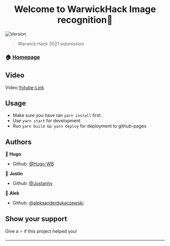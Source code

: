 <h1 align="center">Welcome to WarwickHack Image recognition👋</h1>
<p>
  <img alt="Version" src="https://img.shields.io/badge/version-0.1.0-blue.svg?cacheSeconds=2592000" />
</p>

> Warwick Hack 2021 submission

### 🏠 [Homepage](https://warwickhackajhl.github.io/wahack270221/)

## Video

Video:[Yotube-Link](https://youtube.com)

## Usage

- Make sure you have ran `yarn install` first.
- Use `yarn start` for development
- Run `yarn build && yarn deploy` for deployment to github-pages


## Authors

👤 **Hugo**

- Github: [@Hugo-WB](https://github.com/Hugo-WB)


👤 **Justin**
- Github: [@Justanhy](https://github.com/Justanhy)

👤 **Alek**
- Github: [@aleksanderdukaczewski](https://github.com/aleksanderdukaczewski)


## Show your support

Give a ⭐️ if this project helped you!

---

